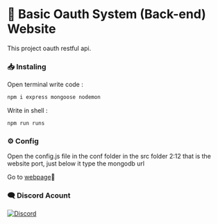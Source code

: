 # 👋 Basic Oauth System (Back-end) Website
This project oauth restful api.

### 📥 Instaling

Open terminal write code : 
```bash
npm i express mongoose nodemon
```
Write in shell :

```js
npm run runs
```
### ⚙️ Config  
Open the config.js file in the conf folder in the src folder 2:12 that is the website port, just below it type the mongodb url

Go to [webpage](http://localhost:3000/)💚

### 🗨️ Discord Acount 

[![Discord](https://lanyard.cnrad.dev/api/1085964318853566524)](https://discord.com/users/1085964318853566524)
